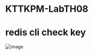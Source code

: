 # KTTKPM-LabTH08
# redis cli check key
![image](https://user-images.githubusercontent.com/85795458/198959311-4fb8a950-d5ff-45be-adfb-552c4f37b359.png)
